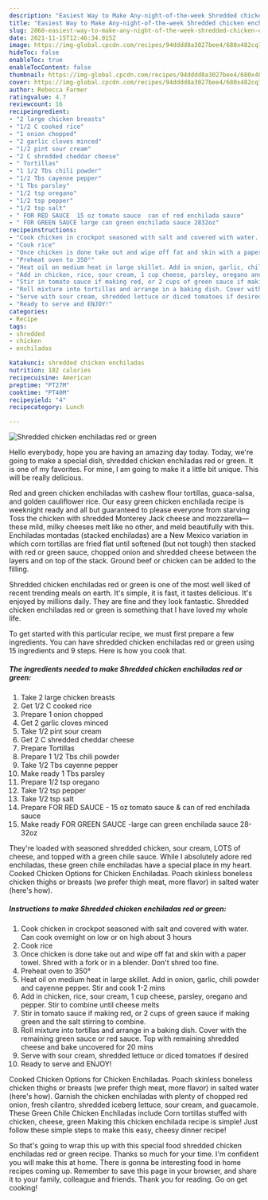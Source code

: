 ```yaml
---
description: "Easiest Way to Make Any-night-of-the-week Shredded chicken enchiladas red or green"
title: "Easiest Way to Make Any-night-of-the-week Shredded chicken enchiladas red or green"
slug: 2860-easiest-way-to-make-any-night-of-the-week-shredded-chicken-enchiladas-red-or-green
date: 2021-11-15T12:46:34.015Z
image: https://img-global.cpcdn.com/recipes/94dddd8a3027bee4/680x482cq70/shredded-chicken-enchiladas-red-or-green-recipe-main-photo.jpg
hideToc: false
enableToc: true
enableTocContent: false
thumbnail: https://img-global.cpcdn.com/recipes/94dddd8a3027bee4/680x482cq70/shredded-chicken-enchiladas-red-or-green-recipe-main-photo.jpg
cover: https://img-global.cpcdn.com/recipes/94dddd8a3027bee4/680x482cq70/shredded-chicken-enchiladas-red-or-green-recipe-main-photo.jpg
author: Rebecca Farmer
ratingvalue: 4.7
reviewcount: 16
recipeingredient:
- "2 large chicken breasts"
- "1/2 C cooked rice"
- "1 onion chopped"
- "2 garlic cloves minced"
- "1/2 pint sour cream"
- "2 C shredded cheddar cheese"
- " Tortillas"
- "1 1/2 Tbs chili powder"
- "1/2 Tbs cayenne pepper"
- "1 Tbs parsley"
- "1/2 tsp oregano"
- "1/2 tsp pepper"
- "1/2 tsp salt"
- " FOR RED SAUCE  15 oz tomato sauce  can of red enchilada sauce"
- " FOR GREEN SAUCE large can green enchilada sauce 2832oz"
recipeinstructions:
- "Cook chicken in crockpot seasoned with salt and covered with water. Can cook overnight on low or on high about 3 hours"
- "Cook rice"
- "Once chicken is done take out and wipe off fat and skin with a paper towel. Shred with a fork or in a blender. Don&#39;t shred too fine."
- "Preheat oven to 350°"
- "Heat oil on medium heat in large skillet. Add in onion, garlic, chili powder and cayenne pepper. Stir and cook 1-2 mins"
- "Add in chicken, rice, sour cream, 1 cup cheese, parsley, oregano and pepper. Stir to combine until cheese melts"
- "Stir in tomato sauce if making red, or 2 cups of green sauce if making green and the salt stirring to combine."
- "Roll mixture into tortillas and arrange in a baking dish. Cover with the remaining green sauce or red sauce. Top with remaining shredded cheese and bake uncovered for 20 mins"
- "Serve with sour cream, shredded lettuce or diced tomatoes if desired"
- "Ready to serve and ENJOY!"
categories:
- Recipe
tags:
- shredded
- chicken
- enchiladas

katakunci: shredded chicken enchiladas 
nutrition: 182 calories
recipecuisine: American
preptime: "PT27M"
cooktime: "PT40M"
recipeyield: "4"
recipecategory: Lunch

---
```



![Shredded chicken enchiladas red or green](https://img-global.cpcdn.com/recipes/94dddd8a3027bee4/680x482cq70/shredded-chicken-enchiladas-red-or-green-recipe-main-photo.jpg)

Hello everybody, hope you are having an amazing day today. Today, we're going to make a special dish, shredded chicken enchiladas red or green. It is one of my favorites. For mine, I am going to make it a little bit unique. This will be really delicious.

Red and green chicken enchiladas with cashew flour tortillas, guaca-salsa, and golden cauliflower rice. Our easy green chicken enchilada recipe is weeknight ready and all but guaranteed to please everyone from starving Toss the chicken with shredded Monterey Jack cheese and mozzarella—these mild, milky cheeses melt like no other, and meld beautifully with this. Enchiladas montadas (stacked enchiladas) are a New Mexico variation in which corn tortillas are fried flat until softened (but not tough) then stacked with red or green sauce, chopped onion and shredded cheese between the layers and on top of the stack. Ground beef or chicken can be added to the filling.

Shredded chicken enchiladas red or green is one of the most well liked of recent trending meals on earth. It's simple, it is fast, it tastes delicious. It's enjoyed by millions daily. They are fine and they look fantastic. Shredded chicken enchiladas red or green is something that I have loved my whole life.


To get started with this particular recipe, we must first prepare a few ingredients. You can have shredded chicken enchiladas red or green using 15 ingredients and 9 steps. Here is how you cook that.

<!--inarticleads1-->

##### The ingredients needed to make Shredded chicken enchiladas red or green:

1. Take 2 large chicken breasts
1. Get 1/2 C cooked rice
1. Prepare 1 onion chopped
1. Get 2 garlic cloves minced
1. Take 1/2 pint sour cream
1. Get 2 C shredded cheddar cheese
1. Prepare  Tortillas
1. Prepare 1 1/2 Tbs chili powder
1. Take 1/2 Tbs cayenne pepper
1. Make ready 1 Tbs parsley
1. Prepare 1/2 tsp oregano
1. Take 1/2 tsp pepper
1. Take 1/2 tsp salt
1. Prepare  FOR RED SAUCE - 15 oz tomato sauce & can of red enchilada sauce
1. Make ready  FOR GREEN SAUCE -large can green enchilada sauce 28-32oz


They&#39;re loaded with seasoned shredded chicken, sour cream, LOTS of cheese, and topped with a green chile sauce. While I absolutely adore red enchiladas, these green chile enchiladas have a special place in my heart. Cooked Chicken Options for Chicken Enchiladas. Poach skinless boneless chicken thighs or breasts (we prefer thigh meat, more flavor) in salted water (here&#39;s how). 

<!--inarticleads2-->

##### Instructions to make Shredded chicken enchiladas red or green:

1. Cook chicken in crockpot seasoned with salt and covered with water. Can cook overnight on low or on high about 3 hours
1. Cook rice
1. Once chicken is done take out and wipe off fat and skin with a paper towel. Shred with a fork or in a blender. Don&#39;t shred too fine.
1. Preheat oven to 350°
1. Heat oil on medium heat in large skillet. Add in onion, garlic, chili powder and cayenne pepper. Stir and cook 1-2 mins
1. Add in chicken, rice, sour cream, 1 cup cheese, parsley, oregano and pepper. Stir to combine until cheese melts
1. Stir in tomato sauce if making red, or 2 cups of green sauce if making green and the salt stirring to combine.
1. Roll mixture into tortillas and arrange in a baking dish. Cover with the remaining green sauce or red sauce. Top with remaining shredded cheese and bake uncovered for 20 mins
1. Serve with sour cream, shredded lettuce or diced tomatoes if desired
1. Ready to serve and ENJOY!

Cooked Chicken Options for Chicken Enchiladas. Poach skinless boneless chicken thighs or breasts (we prefer thigh meat, more flavor) in salted water (here&#39;s how). Garnish the chicken enchiladas with plenty of chopped red onion, fresh cilantro, shredded iceberg lettuce, sour cream, and guacamole. These Green Chile Chicken Enchiladas include Corn tortillas stuffed with chicken, cheese, green Making this chicken enchilada recipe is simple! Just follow these simple steps to make this easy, cheesy dinner recipe! 

So that's going to wrap this up with this special food shredded chicken enchiladas red or green recipe. Thanks so much for your time. I'm confident you will make this at home. There is gonna be interesting food in home recipes coming up. Remember to save this page in your browser, and share it to your family, colleague and friends. Thank you for reading. Go on get cooking!

